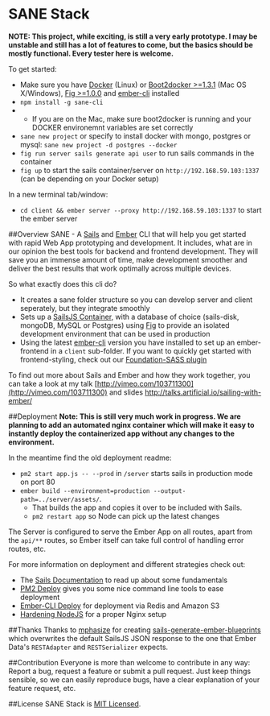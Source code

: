 # SANE Stack

**NOTE: This project, while exciting, is still a very early prototype. I may be unstable and still has a lot of features to come, but the basics should be mostly functional. Every tester here is welcome.**

To get started:
* Make sure you have [Docker](https://docs.docker.com/installation/ubuntulinux/#ubuntu-trusty-1404-lts-64-bit) (Linux) or [Boot2docker >=1.3.1](https://github.com/boot2docker/osx-installer/releases) (Mac OS X/Windows), [Fig >=1.0.0](http://www.fig.sh/install.html) and [ember-cli](http://www.ember-cli.com/) installed
* `npm install -g sane-cli`
* * If you are on the Mac, make sure boot2docker is running and your DOCKER environemnt variables are set correctly
* `sane new project` or specify to install docker with mongo, postgres or mysql: `sane new project -d postgres --docker`
* `fig run server sails generate api user` to run sails commands in the container
* `fig up` to start the sails container/server on `http://192.168.59.103:1337` (can be depending on your Docker setup)

In a new terminal tab/window:
* `cd client && ember server --proxy http://192.168.59.103:1337` to start the ember server

##Overview
SANE - A [Sails](http://sailsjs.org/) and [Ember](http://emberjs.com/) CLI that will help you get started with rapid Web App prototyping and development. It includes, what are in our opinion the best tools for backend and frontend development. They will save you an immense amount of time, make development smoother and deliver the best results that work optimally across multiple devices.

So what exactly does this cli do?

* It creates a sane folder structure so you can develop server and client seperately, but they integrate smoothly
* Sets up a [SailsJS Container](https://github.com/artificialio/docker-sails), with a database of choice (sails-disk, mongoDB, MySQL or Postgres) using [Fig](https://github.com/artificialio/docker-sails) to provide an isolated development environment that can be used in production
* Using the latest [ember-cli](https://github.com/stefanpenner/ember-cli) version you have installed to set up an ember-frontend in a `client` sub-folder. If you want to quickly get started with frontend-styling, check out our [Foundation-SASS plugin](https://github.com/artificialio/ember-cli-foundation-sass)

To find out more about Sails and Ember and how they work together, you can take a look at my talk
[http://vimeo.com/103711300](http://vimeo.com/103711300) and slides [http://talks.artificial.io/sailing-with-ember/
](http://talks.artificial.io/sailing-with-ember/)


##Deployment
**Note: This is still very much work in progress. We are planning to add an automated nginx container which will make it easy to instantly deploy the containerized app without any changes to the environment.**

In the meantime find the old deployment readme:
* `pm2 start app.js -- --prod` in `/server` starts sails in production mode on port 80
* `ember build --environment=production --output-path=../server/assets/`.
   * That builds the app and copies it over to be included with Sails.
   * `pm2 restart app` so Node can pick up the latest changes

The Server is configured to serve the Ember App on all routes, apart from the `api/**` routes, so Ember itself can take full control of handling error routes, etc.

For more information on deployment and different strategies check out:
* The [Sails Documentation](http://sailsjs.org/#/documentation/concepts/Deployment) to read up about some fundamentals
* [PM2 Deploy](https://github.com/Unitech/pm2#deployment) gives you some nice command line tools to ease deployment
* [Ember-CLI Deploy](https://github.com/achambers/ember-cli-deploy) for deployment via Redis and Amazon S3
* [Hardening NodeJS](http://blog.argteam.com/coding/hardening-node-js-for-production-part-2-using-nginx-to-avoid-node-js-load/) for a proper Nginx setup


##Thanks
Thanks to [mphasize](https://github.com/mphasize) for creating [sails-generate-ember-blueprints](https://github.com/mphasize/sails-generate-ember-blueprints) which overwrites the default SailsJS JSON response to the one that Ember Data's `RESTAdapter` and `RESTSerializer` expects.

##Contribution
Everyone is more than welcome to contribute in any way: Report a bug, request a feature or submit a pull request. Just keep things sensible, so we can easily reproduce bugs, have a clear explanation of your feature request, etc.

##License
SANE Stack is [MIT Licensed](https://github.com/artificialio/sails-ember-starter-kit/blob/master/LICENSE.md).
